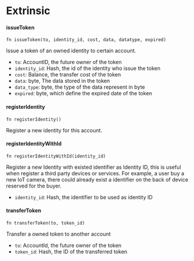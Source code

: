# Extrinsic

#### issueToken

```rust,ignore
fn issueToken(to, identity_id, cost, data, datatype, expired)
```

Issue a token of an owned identity to certain account.

* `to`: AccountID, the future owner of the token
* `identity_id`: Hash, the id of the identity who issue the token
* `cost`: Balance, the transfer cost of the token
* `data`: byte, The data stored in the token
* `data_type`: byte, the type of the data represent in byte
* `expired`: byte, which define the expired date of the token

#### registerIdentity

```rust,ignore
fn registerIdentity()
```
Register a new identity for this account.

#### registerIdentityWithId

```rust,ignore
fn registerIdentityWithId(identity_id)
```

Register a new Identity with existed identifier as Identity ID, this is useful when register a third party devices or services. For example, a user buy a new IoT camera, there could already exist a identifier on the back of device reserved for the buyer.

* `identity_id`: Hash, the identifier to be used as identity ID

#### transferToken

```rust,ignore
fn transferToken(to, token_id)
```
Transfer a owned token to another account

* `to`: AccountId, the future owner of the token
* `token_id`: Hash, the ID of the transferred token
